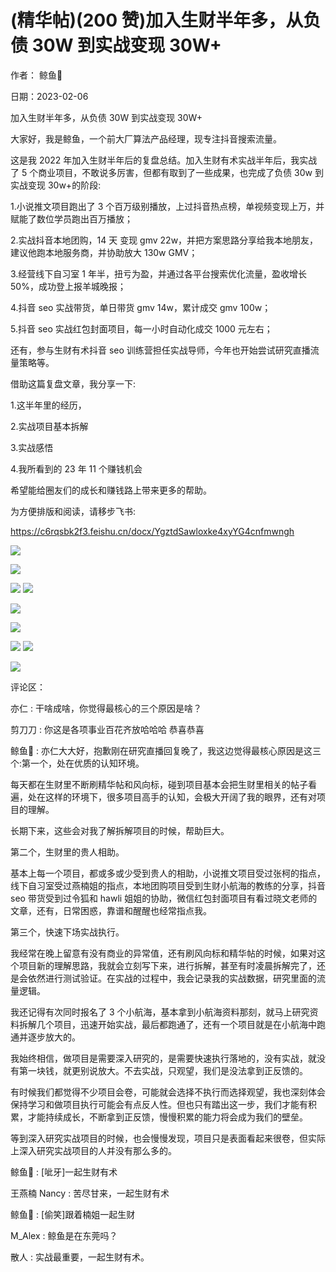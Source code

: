 
# (精华帖)(200 赞)加入生财半年多，从负债 30W 到实战变现 30W+

作者：  鲸鱼🐳

日期：2023-02-06

加入生财半年多，从负债 30W 到实战变现 30W+

大家好，我是鲸鱼，一个前大厂算法产品经理，现专注抖音搜索流量。

这是我 2022 年加入生财半年后的复盘总结。加入生财有术实战半年后，我实战了 5 个商业项目，不敢说多厉害，但都有取到了一些成果，也完成了负债 30w 到实战变现 30w+的阶段:

 

 

1.小说推文项目跑出了 3 个百万级别播放，上过抖音热点榜，单视频变现上万，并赋能了数位学员跑出百万播放；

2.实战抖音本地团购，14 天  变现 gmv 22w，并把方案思路分享给我本地朋友，建议他跑本地服务商，并协助放大 130w GMV；

3.经营线下自习室 1 年半，扭亏为盈，并通过各平台搜索优化流量，盈收增长 50%，成功登上报羊城晚报；

4.抖音 seo 实战带货，单日带货 gmv 14w，累计成交 gmv 100w；

5.抖音 seo 实战红包封面项目，每一小时自动化成交 1000 元左右；

还有，参与生财有术抖音 seo 训练营担任实战导师，今年也开始尝试研究直播流量策略等。

借助这篇复盘文章，我分享一下:

1.这半年里的经历，

2.实战项目基本拆解

3.实战感悟

4.我所看到的 23 年 11 个赚钱机会

希望能给圈友们的成长和赚钱路上带来更多的帮助。

为方便排版和阅读，请移步飞书:

https://c6rqsbk2f3.feishu.cn/docx/YgztdSawloxke4xyYG4cnfmwngh

![](img/xinchulu_0916.png)

 

 

![](img/xinchulu_0921.png)

 

 

![](img/xinchulu_0926.png) ![](img/xinchulu_0927.png)

 

 

![](img/xinchulu_0932.png)

 

 

![](img/xinchulu_0937.png)

 

 

![](img/xinchulu_0942.png) ![](img/xinchulu_0943.png)

 

 

![](img/xinchulu_0948.png)

评论区：

亦仁 : 干啥成啥，你觉得最核心的三个原因是啥？

剪刀刀 : 你这是各项事业百花齐放哈哈哈  恭喜恭喜

鲸鱼🐳 : 亦仁大大好，抱歉刚在研究直播回复晚了，我这边觉得最核心原因是这三个:第一个，处在优质的认知环境。

每天都在生财里不断刷精华帖和风向标，碰到项目基本会把生财里相关的帖子看遍，处在这样的环境下，很多项目高手的认知，会极大开阔了我的眼界，还有对项目的理解。

长期下来，这些会对我了解拆解项目的时候，帮助巨大。

第二个，生财里的贵人相助。

基本上每一个项目，都或多或少受到贵人的相助，小说推文项目受过张柯的指点，线下自习室受过燕楠姐的指点，本地团购项目受到生财小航海的教练的分享，抖音 seo 带货受到过令狐和 hawli 姐姐的协助，微信红包封面项目有看过晓文老师的文章，还有，日常困惑，靠谱和醒醒也经常指点我。

 

 

第三个，快速下场实战执行。

我经常在晚上留意有没有商业的异常值，还有刷风向标和精华帖的时候，如果对这个项目新的理解思路，我就会立刻写下来，进行拆解，甚至有时凌晨拆解完了，还是会依然进行测试验证。在实战的过程中，我会记录我的实战数据，研究里面的流量逻辑。

我还记得有次同时报名了 3 个小航海，基本拿到小航海资料那刻，就马上研究资料拆解几个项目，迅速开始实战，最后都跑通了，还有一个项目就是在小航海中跑通并逐步放大的。

我始终相信，做项目是需要深入研究的，是需要快速执行落地的，没有实战，就没有第一块钱，就更别说放大。不去实战，只观望，我们是没法拿到正反馈的。

有时候我们都觉得不少项目会卷，可能就会选择不执行而选择观望，我也深刻体会保持学习和做项目执行可能会有点反人性。但也只有踏出这一步，我们才能有积累，才能持续成长，不断拿到正反馈，慢慢积累的能力将会成为我们的壁垒。

等到深入研究实战项目的时候，也会慢慢发现，项目只是表面看起来很卷，但实际上深入研究实战项目的人并没有那么多的。

鲸鱼🐳 : [呲牙]一起生财有术

王燕楠 Nancy : 苦尽甘来，一起生财有术

鲸鱼🐳 : [偷笑]跟着楠姐一起生财

M_Alex : 鲸鱼是在东莞吗？

散人 : 实战最重要，一起生财有术。
